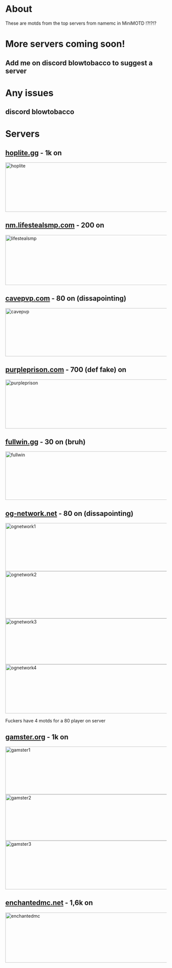 # About
These are motds from the top servers from namemc in MiniMOTD !?!?!?

# More servers coming soon!
## Add me on discord blowtobacco to suggest a server

# Any issues
## discord blowtobacco

# Servers
## [hoplite.gg](https://github.com/BlowTobacco/Choose-Your-MOTD/blob/main/THE%20MOTD/hoplite/main.conf) - 1k on
<img width="616" height="154" alt="hoplite" src="https://github.com/user-attachments/assets/da7fbc11-eb7b-41de-b78b-724ffce96851" />

## [nm.lifestealsmp.com](https://github.com/BlowTobacco/Choose-Your-MOTD/blob/main/THE%20MOTD/lifestealsmp/main.conf) - 200 on
<img width="777" height="156" alt="lifestealsmp" src="https://github.com/user-attachments/assets/d6e2476e-7518-4993-a4d4-cbafde7b4ff5" />

## [cavepvp.com](https://github.com/BlowTobacco/Choose-Your-MOTD/blob/main/THE%20MOTD/cavepvp/main.conf) - 80 on (dissapointing)
<img width="613" height="150" alt="cavepvp" src="https://github.com/user-attachments/assets/c716fa89-72db-4d29-9f82-a0c88a92d950" />

## [purpleprison.com](https://github.com/BlowTobacco/Choose-Your-MOTD/blob/main/THE%20MOTD/purpleprison/main.conf) - 700 (def fake) on
<img width="617" height="153" alt="purpleprison" src="https://github.com/user-attachments/assets/8af22156-24b0-4834-910f-176535423e6c" />

## [fullwin.gg](https://github.com/BlowTobacco/Choose-Your-MOTD/blob/main/THE%20MOTD/fullwin/main.conf) - 30 on (bruh)
<img width="604" height="151" alt="fullwin" src="https://github.com/user-attachments/assets/2235b539-248c-4529-a481-3764159e905e" />

## [og-network.net](https://github.com/BlowTobacco/Choose-Your-MOTD/blob/main/THE%20MOTD/ognetwork1-4/main.conf) - 80 on (dissapointing)
<img width="612" height="150" alt="ognetwork1" src="https://github.com/user-attachments/assets/ebfeaec8-db76-4a2d-8eaf-428e66a6278f" />
<img width="624" height="147" alt="ognetwork2" src="https://github.com/user-attachments/assets/3a79ad76-b7cb-4b91-9a70-c599c1836c64" />
<img width="621" height="143" alt="ognetwork3" src="https://github.com/user-attachments/assets/f6091764-0d69-4007-abb7-3b52d6989fb9" />
<img width="626" height="153" alt="ognetwork4" src="https://github.com/user-attachments/assets/7359b1a0-e3f5-48b8-be57-4fb4707d21ea" />

Fuckers have 4 motds for a 80 player on server

## [gamster.org](https://github.com/BlowTobacco/Choose-Your-MOTD/blob/main/THE%20MOTD/gamster/main.conf) - 1k on
<img width="623" height="149" alt="gamster1" src="https://github.com/user-attachments/assets/2ce92771-187c-4aa0-aa5e-5b3773c4d68b" />
<img width="621" height="144" alt="gamster2" src="https://github.com/user-attachments/assets/6b8a9e1a-afbb-461e-9ff9-d08ada2b9023" />
<img width="623" height="152" alt="gamster3" src="https://github.com/user-attachments/assets/dba2262f-39ec-4290-bb44-5bdaa78a3848" />

## [enchantedmc.net](https://github.com/BlowTobacco/Choose-Your-MOTD/blob/main/THE%20MOTD/enchantedmc/main.conf) - 1,6k on
<img width="627" height="156" alt="enchantedmc" src="https://github.com/user-attachments/assets/b461e331-a1c8-4272-baf5-a4b18618ea8a" />
